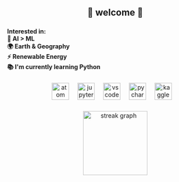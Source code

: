 <h2 align="center">🎇 welcome 🎇</h2>

###

<h4 align="left">Interested in:<br>🧠 AI > ML <br>🌍 Earth & Geography<br>⚡ Renewable Energy<br>📚 I'm currently learning Python</h4>

###

<div align="center">
  <img src="https://cdn.jsdelivr.net/gh/devicons/devicon/icons/atom/atom-original.svg" height="40" alt="atom logo"  />
  <img width="12" />
  <img src="https://cdn.jsdelivr.net/gh/devicons/devicon/icons/jupyter/jupyter-original.svg" height="40" alt="jupyter logo"  />
  <img width="12" />
  <img src="https://cdn.jsdelivr.net/gh/devicons/devicon/icons/vscode/vscode-original.svg" height="40" alt="vscode logo"  />
  <img width="12" />
  <img src="https://cdn.jsdelivr.net/gh/devicons/devicon/icons/pycharm/pycharm-original.svg" height="40" alt="pycharm logo"  />
  <img width="12" />
  <img src="https://cdn.jsdelivr.net/gh/devicons/devicon/icons/kaggle/kaggle-original.svg" height="40" alt="kaggle logo"  />
  <img width="12" />
</div>

###

<div align="center">
  <img src="https://streak-stats.demolab.com?user=peymanfr71&locale=en&mode=daily&theme=radical&hide_border=false&border_radius=10&order=3" height="150" alt="streak graph"  />
</div>

###
